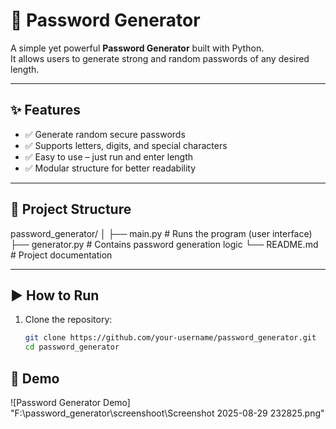 # 🔐 Password Generator

A simple yet powerful **Password Generator** built with Python.  
It allows users to generate strong and random passwords of any desired length.

---

## ✨ Features
- ✅ Generate random secure passwords  
- ✅ Supports letters, digits, and special characters  
- ✅ Easy to use – just run and enter length  
- ✅ Modular structure for better readability  

---

## 📂 Project Structure
password_generator/
│
├── main.py # Runs the program (user interface)
├── generator.py # Contains password generation logic
└── README.md # Project documentation

---

## ▶️ How to Run

1. Clone the repository:
   ```bash
   git clone https://github.com/your-username/password_generator.git
   cd password_generator
## 📸 Demo

![Password Generator Demo] "F:\password_generator\screenshoot\Screenshot 2025-08-29 232825.png"

